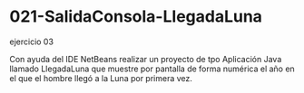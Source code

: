 # 021-SalidaConsola-LlegadaLuna
ejercicio 03

Con ayuda del IDE NetBeans realizar un proyecto de tpo Aplicación Java llamado
LlegadaLuna que muestre por pantalla de forma numérica el año en el que el hombre llegó
a la Luna por primera vez.
